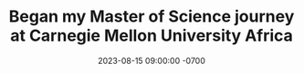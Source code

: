 ---
title: "Began my Master of Science journey at Carnegie Mellon University Africa"
date: 2023-08-15 09:00:00 -0700
---